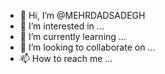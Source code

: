 - 👋 Hi, I’m @MEHRDADSADEGH
- 👀 I’m interested in ...
- 🌱 I’m currently learning ...
- 💞️ I’m looking to collaborate on ...
- 📫 How to reach me ...

<!---
MEHRDADSADEGH/MEHRDADSADEGH is a ✨ special ✨ repository because its `README.md` (this file) appears on your GitHub profile.
You can click the Preview link to take a look at your changes.
--->

